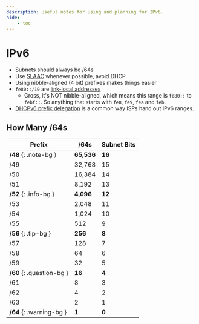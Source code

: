 ```yaml
---
description: Useful notes for using and planning for IPv6.
hide:
    - toc
---
```


# IPv6

- Subnets should always be /64s
- Use [SLAAC](<https://en.wikipedia.org/wiki/IPv6#Stateless_address_autoconfiguration_(SLAAC)>) whenever possible, avoid DHCP
- Using nibble-aligned (4 bit) prefixes makes things easier
- `fe80::/10` are [link-local addresses](https://en.wikipedia.org/wiki/Link-local_address)
    - Gross, it's NOT nibble-aligned, which means this range is `fe80::` to `febf::`. So anything that starts with `fe8`, `fe9`, `fea` and `feb`.
- [DHCPv6 prefix delegation](https://en.wikipedia.org/wiki/Prefix_delegation) is a common way ISPs hand out IPv6 ranges.

## How Many /64s

| Prefix                    | /64s       | Subnet Bits |
| ------------------------- | ---------- | ----------- |
| **/48** {: .note-bg }     | **65,536** | **16**      |
| /49                       | 32,768     | 15          |
| /50                       | 16,384     | 14          |
| /51                       | 8,192      | 13          |
| **/52** {: .info-bg }     | **4,096**  | **12**      |
| /53                       | 2,048      | 11          |
| /54                       | 1,024      | 10          |
| /55                       | 512        | 9           |
| **/56** {: .tip-bg }      | **256**    | **8**       |
| /57                       | 128        | 7           |
| /58                       | 64         | 6           |
| /59                       | 32         | 5           |
| **/60** {: .question-bg } | **16**     | **4**       |
| /61                       | 8          | 3           |
| /62                       | 4          | 2           |
| /63                       | 2          | 1           |
| **/64** {: .warning-bg }  | **1**      | **0**       |
